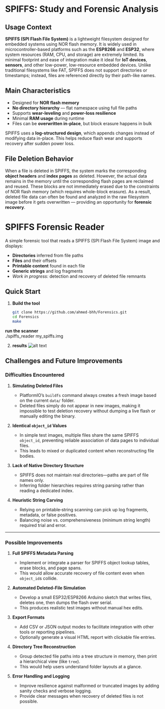# SPIFFS: Study and Forensic Analysis

## Usage Context

**SPIFFS (SPI Flash File System)** is a lightweight filesystem designed for embedded systems using NOR flash memory. It is widely used in microcontroller-based platforms such as the **ESP8266** and **ESP32**, where system resources (RAM, CPU, and storage) are extremely limited. Its minimal footprint and ease of integration make it ideal for **IoT devices**, **sensors**, and other low-power, low-resource embedded devices. Unlike traditional filesystems like FAT, SPIFFS does not support directories or timestamps; instead, files are referenced directly by their path-like names.

## Main Characteristics

- Designed for **NOR flash memory**
- **No directory hierarchy** — flat namespace using full file paths
- Supports **wear-leveling** and **power-loss resilience**
- Minimal **RAM usage** during runtime
- Files can be **overwritten in-place**, but block erasure happens in bulk

SPIFFS uses a **log-structured design**, which appends changes instead of modifying data in-place. This helps reduce flash wear and supports recovery after sudden power loss.

## File Deletion Behavior

When a file is deleted in SPIFFS, the system marks the corresponding **object headers** and **index pages** as deleted. However, the actual data remains in the memory until the corresponding flash pages are reclaimed and reused. These blocks are not immediately erased due to the constraints of NOR flash memory (which requires whole-block erasure). As a result, deleted file data can often be found and analyzed in the raw filesystem image before it gets overwritten — providing an opportunity for **forensic recovery**.

# SPIFFS Forensic Reader

A simple forensic tool that reads a SPIFFS (SPI Flash File System) image and displays:

- **Directories** inferred from file paths  
- **Files** and their offsets  
- **Printable content** found in each file  
- **Generic strings** and log fragments  
- _Work in progress:_ detection and recovery of deleted file remnants  

## Quick Start

1. **Build the tool**  
   ```bash
   git clone https://github.com/ahmed-bhh/Forensics.git
   cd Forensics
   make
 **run the scanner**  
./spiffs_reader my_spiffs.img

2. **results**
 ![alt text](image.png)

## Challenges and Future Improvements

### Difficulties Encountered

1. **Simulating Deleted Files**  
   - PlatformIO’s `buildfs` command always creates a fresh image based on the current `data/` folder.  
   - Deleted files simply do not appear in new images, making it impossible to test deletion recovery without dumping a live flash or manually editing the binary.

2. **Identical `object_id` Values**  
   - In simple test images, multiple files share the same SPIFFS `object_id`, preventing reliable association of data pages to individual files.  
   - This leads to mixed or duplicated content when reconstructing file bodies.

3. **Lack of Native Directory Structure**  
   - SPIFFS does not maintain real directories—paths are part of file names only.  
   - Inferring folder hierarchies requires string parsing rather than reading a dedicated index.

4. **Heuristic String Carving**  
   - Relying on printable‐string scanning can pick up log fragments, metadata, or false positives.  
   - Balancing noise vs. comprehensiveness (minimum string length) required trial and error.

---

### Possible Improvements

1. **Full SPIFFS Metadata Parsing**  
   - Implement or integrate a parser for SPIFFS object lookup tables, erase blocks, and page spans.  
   - This would allow accurate recovery of file content even when `object_id`s collide.

2. **Automated Deleted-File Simulation**  
   - Develop a small ESP32/ESP8266 Arduino sketch that writes files, deletes one, then dumps the flash over serial.  
   - This produces realistic test images without manual hex edits.

4. **Export Formats**  
   - Add CSV or JSON output modes to facilitate integration with other tools or reporting pipelines.  
   - Optionally generate a visual HTML report with clickable file entries.

5. **Directory Tree Reconstruction**  
   - Group detected file paths into a tree structure in memory, then print a hierarchical view (like `tree`).  
   - This would help users understand folder layouts at a glance.

6. **Error Handling and Logging**  
   - Improve resilience against malformed or truncated images by adding sanity checks and verbose logging.  
   - Provide clear messages when recovery of deleted files is not possible.



